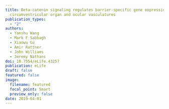 ```yaml
---
title: Beta-catenin signaling regulates barrier-specific gene expression in
  circumventricular organ and ocular vasculatures
publication_types:
  - "2"
authors:
  - Yanshu Wang
  - Mark F Sabbagh
  - Xiaowu Gu
  - Amir Rattner
  - John Williams
  - Jeremy Nathans
doi: 10.7554/eLife.43257
publication: eLife
draft: false
featured: false
image:
  filename: featured
  focal_point: Smart
  preview_only: false
date: 2019-04-01
---
```

